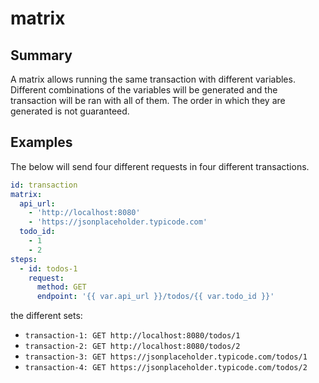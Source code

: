 # matrix

## Summary

A matrix allows running the same transaction with different variables. Different combinations of the variables will be generated and the transaction will be ran with all of them. The order in which they are generated is not guaranteed.

## Examples

The below will send four different requests in four different transactions.

```yaml
id: transaction
matrix:
  api_url:
    - 'http://localhost:8080'
    - 'https://jsonplaceholder.typicode.com'
  todo_id:
    - 1
    - 2
steps:
  - id: todos-1
    request:
      method: GET
      endpoint: '{{ var.api_url }}/todos/{{ var.todo_id }}'
```

the different sets:

* `transaction-1: GET http://localhost:8080/todos/1`
* `transaction-2: GET http://localhost:8080/todos/2`
* `transaction-3: GET https://jsonplaceholder.typicode.com/todos/1`
* `transaction-4: GET https://jsonplaceholder.typicode.com/todos/2`

